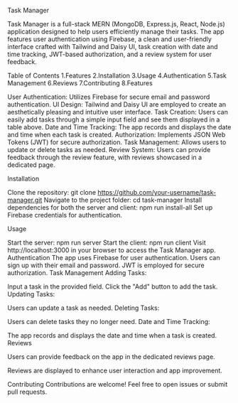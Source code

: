 Task Manager

Task Manager is a full-stack MERN (MongoDB, Express.js, React, Node.js) application designed to help users efficiently manage their tasks. The app features user authentication using Firebase, a clean and user-friendly interface crafted with Tailwind and Daisy UI, task creation with date and time tracking, JWT-based authorization, and a review system for user feedback.

Table of Contents
1.Features
2.Installation
3.Usage
4.Authentication
5.Task Management
6.Reviews
7.Contributing
8.Features

User Authentication: Utilizes Firebase for secure email and password authentication.
UI Design: Tailwind and Daisy UI are employed to create an aesthetically pleasing and intuitive user interface.
Task Creation: Users can easily add tasks through a simple input field and see them displayed in a table above.
Date and Time Tracking: The app records and displays the date and time when each task is created.
Authorization: Implements JSON Web Tokens (JWT) for secure authorization.
Task Management: Allows users to update or delete tasks as needed.
Review System: Users can provide feedback through the review feature, with reviews showcased in a dedicated page.

Installation

Clone the repository: git clone https://github.com/your-username/task-manager.git
Navigate to the project folder: cd task-manager
Install dependencies for both the server and client: npm run install-all
Set up Firebase credentials for authentication.

Usage

Start the server: npm run server
Start the client: npm run client
Visit http://localhost:3000 in your browser to access the Task Manager app.
Authentication
The app uses Firebase for user authentication.
Users can sign up with their email and password.
JWT is employed for secure authorization.
Task Management
Adding Tasks:

Input a task in the provided field.
Click the "Add" button to add the task.
Updating Tasks:

Users can update a task as needed.
Deleting Tasks:

Users can delete tasks they no longer need.
Date and Time Tracking:

The app records and displays the date and time when a task is created.
Reviews

Users can provide feedback on the app in the dedicated reviews page.

Reviews are displayed to enhance user interaction and app improvement.

Contributing
Contributions are welcome! Feel free to open issues or submit pull requests.
